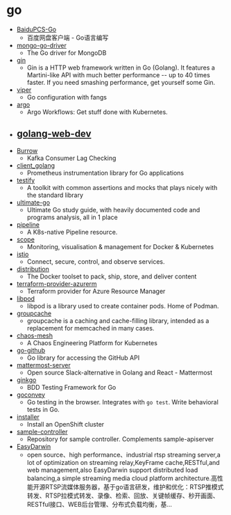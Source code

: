 # go
- [BaiduPCS-Go](https://github.com/iikira/BaiduPCS-Go)
  - 百度网盘客户端 - Go语言编写
- [mongo-go-driver](https://github.com/mongodb/mongo-go-driver)
  - The Go driver for MongoDB
- [gin](https://github.com/gin-gonic/gin)
  - Gin is a HTTP web framework written in Go (Golang). It features a Martini-like API with much better performance -- up to 40 times faster. If you need smashing performance, get yourself some Gin.
- [viper](https://github.com/spf13/viper)
  - Go configuration with fangs
- [argo](https://github.com/argoproj/argo)
  - Argo Workflows: Get stuff done with Kubernetes.
- [golang-web-dev](https://github.com/GoesToEleven/golang-web-dev)
  - 
- [Burrow](https://github.com/linkedin/Burrow)
  - Kafka Consumer Lag Checking
- [client_golang](https://github.com/prometheus/client_golang)
  - Prometheus instrumentation library for Go applications
- [testify](https://github.com/stretchr/testify)
  - A toolkit with common assertions and mocks that plays nicely with the standard library
- [ultimate-go](https://github.com/hoanhan101/ultimate-go)
  - Ultimate Go study guide, with heavily documented code and programs analysis, all in 1 place
- [pipeline](https://github.com/tektoncd/pipeline)
  - A K8s-native Pipeline resource.
- [scope](https://github.com/weaveworks/scope)
  - Monitoring, visualisation & management for Docker & Kubernetes
- [istio](https://github.com/istio/istio)
  - Connect, secure, control, and observe services.
- [distribution](https://github.com/docker/distribution)
  - The Docker toolset to pack, ship, store, and deliver content
- [terraform-provider-azurerm](https://github.com/terraform-providers/terraform-provider-azurerm)
  - Terraform provider for Azure Resource Manager
- [libpod](https://github.com/containers/libpod)
  - libpod is a library used to create container pods. Home of Podman.
- [groupcache](https://github.com/golang/groupcache)
  - groupcache is a caching and cache-filling library, intended as a replacement for memcached in many cases.
- [chaos-mesh](https://github.com/pingcap/chaos-mesh)
  - A Chaos Engineering Platform for Kubernetes
- [go-github](https://github.com/google/go-github)
  - Go library for accessing the GitHub API
- [mattermost-server](https://github.com/mattermost/mattermost-server)
  - Open source Slack-alternative in Golang and React - Mattermost
- [ginkgo](https://github.com/onsi/ginkgo)
  - BDD Testing Framework for Go
- [goconvey](https://github.com/smartystreets/goconvey)
  - Go testing in the browser. Integrates with `go test`. Write behavioral tests in Go.
- [installer](https://github.com/openshift/installer)
  - Install an OpenShift cluster
- [sample-controller](https://github.com/kubernetes/sample-controller)
  - Repository for sample controller. Complements sample-apiserver
- [EasyDarwin](https://github.com/EasyDarwin/EasyDarwin)
  - open source、high performance、industrial rtsp streaming server,a lot of optimization on streaming relay,KeyFrame cache,RESTful,and web management,also EasyDarwin support distributed load balancing,a simple streaming media cloud platform architecture.高性能开源RTSP流媒体服务器，基于go语言研发，维护和优化：RTSP推模式转发、RTSP拉模式转发、录像、检索、回放、关键帧缓存、秒开画面、RESTful接口、WEB后台管理、分布式负载均衡，基…
